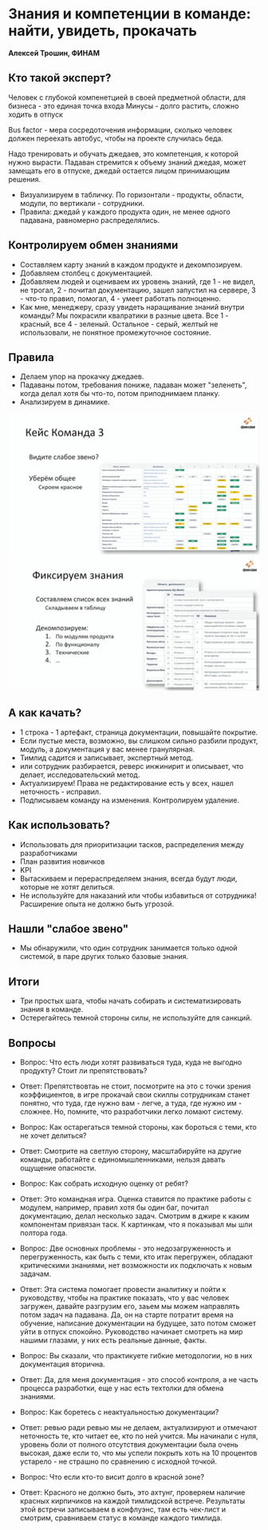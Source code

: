 # Знания и компетенции в команде: найти, увидеть, прокачать

**Алексей Трошин, ФИНАМ**

## Кто такой эксперт? 

Человек с глубокой компенетцией в своей предметной области, для бизнеса - это единая точка входа
Минусы - долго растить, сложно ходить в отпуск

Bus factor - мера сосредоточения информации, сколько человек должен переехать автобус, чтобы на проекте случилась беда. 

Надо тренировать и обучать джедаев, это компетенция, к которой нужно вырасти. Падаван стремится к объему знаний джедая, может замещать его в отпуске, джедай остается лицом принимающим решения. 

* Визуализируем в табличку. По горизонтали - продукты, области, модули, по вертикали - сотрудники. 
* Правила: джедай у каждого продукта один, не менее одного падавана, равномерно распределялись. 

## Контролируем обмен знаниями

* Составляем карту знаний в каждом продукте и декомпозируем.
* Добавляем столбец с документацией.
* Добавляем людей и оцениваем их уровень знаний, где 1 - не видел, не трогал, 2 - почитал документацию, зашел запустил на сервере, 3 - что-то правил, помогал, 4 - умеет работать полноценно. 
* Как мне, менеджеру, сразу увидеть наращивание знаний внутри команды? Мы покрасили квалратики в разные цвета. Все 1 - красный, все 4 - зеленый. Остальное - серый, желтый не использовали, не понятное промежуточное состояние.  

## Правила

* Делаем упор на прокачку джедаев.
* Падаваны потом, требования пониже, падаван может "зеленеть", когда делал хотя бы что-то, потом приподнимаем планку.
* Анализируем в динамике.

![слайд](.static/tl-2.png)
![слайд](.static/tl-3.png)

## А как качать?

* 1 строка - 1 артефакт, страница документации, повышайте покрытие.
* Если пустые места, возможно, вы слишком сильно разбили продукт, модуль, а документация у вас менее гранулярная. 
* Тимлид садится и записывает, экспертный метод.
* или сотрудник разбирается, реверс инжинирит и описывает, что делает, исследовательский метод.
* Актуализируем! Права не редактирование есть у всех, нашел неточность - исправил. 
* Подписываем команду на изменения. Контролируем удаление. 

## Как использовать? 

* Использовать для приоритизации тасков, распределения между разработчиками
* План развития новичков
* KPI
* Вытаскиваем и перераспределяем знания, всегда будут люди, которые не хотят делиться. 
* Не используйте для наказаний или чтобы избавиться от сотрудника! Расширение опыта не должно быть угрозой. 

## Нашли "слабое звено"

* Мы обнаружили, что один сотрудник занимается только одной системой, в паре других только базовые знания. 

## Итоги

* Три простых шага, чтобы начать собирать и систематизировать знания в команде. 
* Остерегайтесь темной стороны силы, не используйте для санкций. 


## Вопросы

* Вопрос: Что есть люди хотят развиваться туда, куда не выгодно продукту? Стоит ли препятствовать?
* Ответ: Препятствовтаь не стоит, посмотрите на это с точки зрения коэффициентов, в игре прокачай свои скиллы сотрудникам станет понятно, что туда, где нужно вам - легче, а туда, где нужно им - сложнее. Но, помните, что разработчики легко ломают систему. 

* Вопрос: Как остарегаться темной стороны, как бороться с теми, кто не хочет делиться? 
* Ответ: Смотрите на светлую сторону, масштабируйте на другие команды, работайте с единомышленниками, нельзя давать ощущение опасности. 

* Вопрос: Как собрать исходную оценку от ребят?  
* Ответ: Это командная игра. Оценка ставится по практике работы с модулем, например, правил хотя бы один баг, почитал документацию, делал несколько задач. Смотрим в джире к каким компонентам привязан таск. К картинкам, что я показывал мы шли полтора года. 

* Вопрос: Две основных проблемы - это недозагруженность и перегруженность, как быть с теми, кто итак перегружен, обладают критическими знаниями, нет возможности их подключать к новым задачам.  
* Ответ: Эта система помогает провести аналитику и пойти к руководству, чтобы на практике показать, что у вас человек загружен, давайте разгрузим его, заьем мы можем направлять потом задач на падавана. Да, он на старте потратит время на обучение, написание документации на будущее, зато потом сможет уйти в отпуск спокойно. Руководство начинает смотреть на мир нашими глазами, у них есть реальные данные, факты.

* Вопрос: Вы сказали, что практикуете гибкие методологии, но в них документация вторична. 
* Ответ: Да, для меня документация - это способ контроля, а не часть процесса разработки, еще у нас есть техтолки для обмена знаниями.

* Вопрос: Как боретесь с неактуальностью документации? 
* Ответ: ревью ради ревью мы не делаем, актуализируют и отмечают неточность те, кто читает ее, кто по ней учится. Мы начинали с нуля, уровень боли от полного отсутствия документации была очень высокая, даже если то, что мы успели покрыть хоть на 10 процентов устарело - не страшно по сравнению с исходной точкой. 

* Вопрос: Что если кто-то висит долго в красной зоне? 
* Ответ: Красного не должно быть, это ахтунг, проверяем наличие красных кирпичиков на каждой тимлидской встрече. Результаты этой встречи записываем в конфлуэнс, там есть чек-лист и смотрим, сравниваем статус в команде каждого тимлида. 